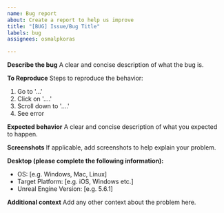 ```yaml
---
name: Bug report
about: Create a report to help us improve
title: "[BUG] Issue/Bug Title"
labels: bug
assignees: osmalpkoras

---
```


**Describe the bug**
A clear and concise description of what the bug is.

**To Reproduce**
Steps to reproduce the behavior:
1. Go to '...'
2. Click on '....'
3. Scroll down to '....'
4. See error

**Expected behavior**
A clear and concise description of what you expected to happen.

**Screenshots**
If applicable, add screenshots to help explain your problem.

**Desktop (please complete the following information):**
 - OS: [e.g. Windows, Mac, Linux]
 - Target Platform: [e.g. iOS, Windows etc.]
 - Unreal Engine Version: [e.g. 5.6.1]

**Additional context**
Add any other context about the problem here.
